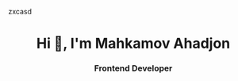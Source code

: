 zxcasd

<h1 align="center">Hi 👋, I'm Mahkamov Ahadjon</h1>
<h3 align="center">Frontend Developer</h3>
